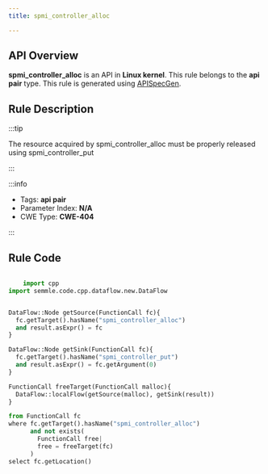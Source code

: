 ```yaml
---
title: spmi_controller_alloc

---
```



## API Overview
**spmi_controller_alloc** is an API in **Linux kernel**. This rule belongs to the **api pair** type. This rule is generated using [APISpecGen](../../tools/APISpecGen).
## Rule Description

:::tip

The resource acquired by spmi_controller_alloc must be properly released using spmi_controller_put

:::

:::info

- Tags: **api pair**
- Parameter Index: **N/A**
- CWE Type: **CWE-404**

:::

## Rule Code
```python

    import cpp
import semmle.code.cpp.dataflow.new.DataFlow


DataFlow::Node getSource(FunctionCall fc){
  fc.getTarget().hasName("spmi_controller_alloc")
  and result.asExpr() = fc
}

DataFlow::Node getSink(FunctionCall fc){
  fc.getTarget().hasName("spmi_controller_put")
  and result.asExpr() = fc.getArgument(0)
}

FunctionCall freeTarget(FunctionCall malloc){
  DataFlow::localFlow(getSource(malloc), getSink(result))
}

from FunctionCall fc
where fc.getTarget().hasName("spmi_controller_alloc")
      and not exists(
        FunctionCall free| 
        free = freeTarget(fc)
      )
select fc.getLocation()

    
```